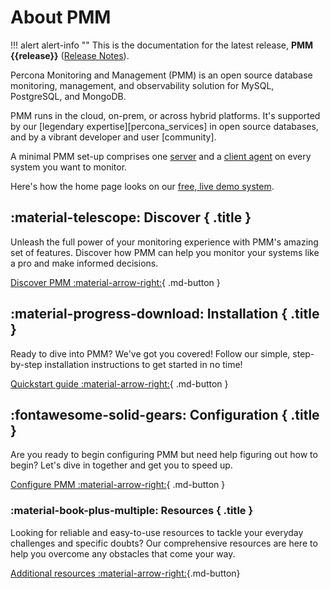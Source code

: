 # About PMM

!!! alert alert-info ""
    This is the documentation for the latest release, **PMM {{release}}** ([Release Notes](release-notes/{{release}}.md)).


Percona Monitoring and Management (PMM) is an open source database monitoring, management, and observability solution for MySQL, PostgreSQL, and MongoDB.

PMM runs in the cloud, on-prem, or across hybrid platforms. It's supported by our [legendary expertise][percona_services] in open source databases, and by a vibrant developer and user [community].

A minimal PMM set-up comprises one [server](reference/index.md#pmm-server) and a [client agent](reference/index.md#pmm-client) on every system you want to monitor.

Here's how the home page looks on our <a href='https://pmmdemo.percona.com/' target='_blank'>free, live demo system</a>.


<div data-grid markdown><div data-banner markdown>

## :material-telescope: Discover { .title }

Unleash the full power of your monitoring experience with PMM's amazing set of features. Discover how PMM can help you monitor your systems like a pro and make informed decisions.

[Discover PMM :material-arrow-right:](discover-pmm/features.md){ .md-button }


</div><div data-banner markdown>

## :material-progress-download: Installation { .title }

Ready to dive into PMM? We've got you covered! Follow our simple, step-by-step installation instructions to get started in no time!

[Quickstart guide :material-arrow-right:](quickstart.md){ .md-button }

</div><div data-banner markdown>

## :fontawesome-solid-gears: Configuration { .title }

Are you ready to begin configuring PMM  but need help figuring out how to begin? Let's dive in together and get you to speed up.

[Configure PMM :material-arrow-right:](configure-pmm/configure.md){ .md-button }

</div><div data-banner markdown>

### :material-book-plus-multiple: Resources { .title }

Looking for reliable and easy-to-use resources to tackle your everyday challenges and specific doubts? Our comprehensive resources are here to help you overcome any obstacles that come your way.

[Additional resources :material-arrow-right:](https://www.percona.com/resources){.md-button}

</div>
</div>



